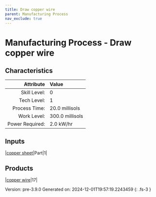 ```yaml
---
title: Draw copper wire
parent: Manufacturing Process
nav_exclude: true
---
```

# Manufacturing Process - Draw copper wire


## Characteristics

| Attribute      | Value |
|--------:|:------|
|Skill Level:|0|
|Tech Level:|1|
|Process Time:|20.0 millisols|
|Work Level:|300.0 millisols|
|Power Required:|2.0 kW/hr|

## Inputs

|[copper sheet](../part/copper-sheet.html)|Part|1|

## Products

|[copper wire](../part/copper-wire.html)|17|


Version: pre-3.9.0 Generated on: 2024-12-01T19:57:19.2243459
{: .fs-3 }

